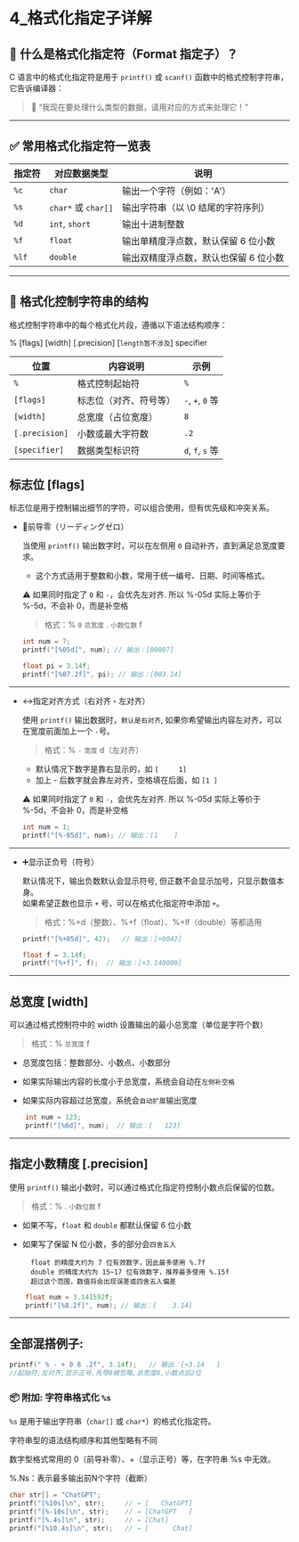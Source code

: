 # 4_格式化指定子详解
## 🧩 什么是格式化指定符（Format 指定子）？

C 语言中的格式化指定符是用于 `printf()` 或 `scanf()` 函数中的格式控制字符串，它告诉编译器：

> 📌 “我现在要处理什么类型的数据，请用对应的方式来处理它！”

---

## ✅ 常用格式化指定符一览表

| 指定符  | 对应数据类型        | 说明                                |
|---------|---------------------|-------------------------------------|
| `%c`    | `char`              | 输出一个字符（例如：'A'）            |
| `%s`    | `char*` 或 `char[]` | 输出字符串（以 \0 结尾的字符序列）   |
| `%d`    | `int`, `short`      | 输出十进制整数                       |
| `%f`    | `float`             | 输出单精度浮点数，默认保留 6 位小数 |
| `%lf`   | `double`            | 输出双精度浮点数，默认也保留 6 位小数 |

---

## 🧩 格式化控制字符串的结构

格式控制字符串中的每个格式化片段，遵循以下语法结构顺序：

% [flags] [width] [.precision] [`length暂不涉及`] specifier

| 位置             | 内容说明        | 示例              |
| -------------- | ----------- | --------------- |
| `%`            | 格式控制起始符     | `%`             |
| `[flags]`      | 标志位（对齐、符号等） | `-`, `+`, `0` 等 |
| `[width]`      | 总宽度（占位宽度）   | `8`             |
| `[.precision]` | 小数或最大字符数    | `.2`            |
| `[specifier]`  | 数据类型标识符     | `d`, `f`, `s` 等 |

## 标志位 [flags]

标志位是用于控制输出细节的字符，可以组合使用，但有优先级和冲突关系。

- 🧊前导零（リーディングゼロ）

    当使用 `printf()` 输出数字时，可以在左侧用 `0` 自动补齐，直到满足总宽度要求。

    - 这个方式适用于整数和小数，常用于统一编号、日期、时间等格式。

    ⚠️ 如果同时指定了 `0` 和 `-`，会优先左对齐. 所以 %-05d 实际上等价于 %-5d，不会补 0，而是补空格

    > 格式：% `0` `总宽度` . `小数位数` f
    ```c
    int num = 7;
    printf("[%05d]", num); // 输出：[00007]

    float pi = 3.14f;
    printf("[%07.2f]", pi); // 输出：[003.14]
    ```

----------------------------------------

- ↔️指定对齐方式（右对齐・左对齐）

    使用 `printf()` 输出数据时，`默认是右对齐`, 如果你希望输出内容左对齐，可以在宽度前面加上一个 ` - `号。

    > 格式：% `-` `宽度` d（左对齐）
    - 默认情况下数字是靠右显示的，如 `[     1]`
    - 加上 - 后数字就会靠左对齐，空格填在后面，如 `[1 ]`

    ⚠️ 如果同时指定了 `0` 和 `-`，会优先左对齐. 所以 %-05d 实际上等价于 %-5d，不会补 0，而是补空格
    ```c
    int num = 1;
    printf("[%-05d]", num); // 输出：[1    ]
    ```


---

- ➕显示正负号（符号）

    默认情况下，输出负数默认会显示符号, 但正数不会显示加号，只显示数值本身。  
    如果希望正数也显示 `+` 号，可以在格式化指定符中添加 `+`。

    > 格式：%+d（整数）、%+f（float）、%+lf（double）等都适用

    ```c
    printf("[%+05d]", 42);   // 输出：[+0042]

    float f = 3.14f;
    printf("[%+f]", f);  // 输出：[+3.140000]
    ```

--- 

## 总宽度 [width]

可以通过格式控制符中的 width 设置输出的最小总宽度（单位是字符个数）
>格式：% `总宽度` f

- 总宽度包括：整数部分、小数点、小数部分

- 如果实际输出内容的长度小于总宽度，系统会自动在`左侧补空格`

- 如果实际内容超过总宽度，系统会`自动扩展`输出宽度
```c
    int num = 123;
    printf("[%6d]", num);  // 输出：[   123]
```

-------------------------------------


##  指定小数精度 [.precision]

使用 `printf()` 输出小数时，可以通过格式化指定符控制小数点后保留的位数。

> 格式：%  . `小数位数` f

- 如果不写，`float` 和 `double` 都默认保留 6 位小数

- 如果写了保留 N 位小数，多的部分会`四舍五入`

        float 的精度大约为 7 位有效数字，因此最多使用 %.7f
        double 的精度大约为 15~17 位有效数字，推荐最多使用 %.15f 
        超过这个范围，数值将会出现误差或四舍五入偏差
```c
    float num = 3.141592f;
    printf("[%8.2f]", num); // 输出：[    3.14]
```

--------------------------------------

## 全部混搭例子:
```c
printf(" % - + 0 8 .2f", 3.14f);   // 输出：[+3.14   ]
//起始符,左对齐,显示正号,先导0被忽略,总宽度8,小数点后2位
```




### 📦 附加: 字符串格式化 `%s`

`%s` 是用于输出字符串（`char[]` 或 `char*`）的格式化指定符。  

字符串型的语法结构顺序和其他型略有不同

数字型格式常用的 0（前导补零）、+（显示正号）等，在字符串 %s 中无效。

%.Ns：表示最多输出前N个字符（截断）

```c
char str[] = "ChatGPT";
printf("[%10s]\n", str);     // → [   ChatGPT]
printf("[%-10s]\n", str);    // → [ChatGPT   ]
printf("[%.4s]\n", str);     // → [Chat]
printf("[%10.4s]\n", str);   // → [      Chat]
```